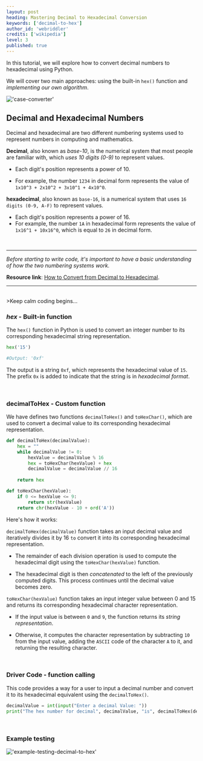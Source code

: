 ```yaml
---
layout: post
heading: Mastering Decimal to Hexadecimal Conversion
keywords: ['decimal-to-hex']
author_id: 'webriddler'
credits: ['wikipedia']
level: 3
published: true
---
```


In this tutorial, we will explore how to convert decimal numbers to hexadecimal using Python. 

We will cover two main approaches: using the built-in `hex()` function and _implementing our own algorithm_.


!['case-converter'](../../../image/hexadeciaml-banner.jpg)

## Decimal and Hexadecimal Numbers

Decimal and hexadecimal are two different numbering systems used to represent numbers in computing and mathematics.

__Decimal__, also known as _base-10_, is the numerical system that most people are familiar with, which _uses 10 digits (0-9)_ to represent values. 

- Each digit's position represents a power of 10. 

- For example, the number `1234` in decimal form represents the value of `1x10^3 + 2x10^2 + 3x10^1 + 4x10^0`.

__hexadecimal__, also known as `base-16`, is a numerical system that uses `16 digits (0-9, A-F)` to represent values. 

- Each digit's position represents a power of 16. 
- For example, the number `1A` in hexadecimal form represents the value of `1x16^1 + 10x16^0`, which is equal to `26` in decimal form.

<br/>

<hr>

_Before starting to write code, it's important to have a basic understanding of how the two numbering systems work._

__Resource link__: [How to Convert from Decimal to Hexadecimal](https://www.wikihow.com/Convert-from-Decimal-to-Hexadecimal).  

<hr>

<br />
>Keep calm coding begins...

### _hex_ - Built-in function

The `hex()` function in Python is used to convert an integer number to its corresponding hexadecimal string representation. 

```python
hex('15')

#Output: '0xf'
```
The output is a string `0xf`, which represents the hexadecimal value of `15`. The prefix `0x` is added to indicate that the string is in _hexadecimal format_.

<br/>

### decimalToHex - Custom function

We have defines two functions `decimalToHex()` and `toHexChar()`, which are used to convert a decimal value to its corresponding hexadecimal representation.


```python
def decimalToHex(decimalValue):
    hex = ""
    while decimalValue != 0:
        hexValue = decimalValue % 16
        hex = toHexChar(hexValue) + hex
        decimalValue = decimalValue // 16
    
    return hex

def toHexChar(hexValue):
    if 0 <= hexValue <= 9:
        return str(hexValue)
    return chr(hexValue - 10 + ord('A'))
```

Here's how it works:

`decimalToHex(decimalValue)` function takes an input decimal value and iteratively divides it by 16 `to` convert it into its corresponding hexadecimal representation. 

- The remainder of each division operation is used to compute the hexadecimal digit using the `toHexChar(hexValue)` function. 

- The hexadecimal digit is then _concatenated_ to the left of the previously computed digits. This process continues until the decimal value becomes zero.

`toHexChar(hexValue)` function takes an input integer value between 0 and 15 and returns its corresponding hexadecimal character representation. 

- If the input value is between `0` and `9`, the function returns its _string representation_. 

- Otherwise, it computes the character representation by subtracting `10` from the input value, adding the `ASCII` code of the character `A` to it, and returning the resulting character.

<br/>

### Driver Code - function calling

This code provides a way for a user to input a decimal number and convert it to its hexadecimal equivalent using the `decimalToHex()`.

```python
decimalValue = int(input("Enter a decimal Value: "))
print("The hex number for decimal", decimalValue, "is", decimalToHex(decimalValue))
```

<br />

### Example testing


!['example-testing-decimal-to-hex'](../../../image/example-testing-decimal-to-hex.png)